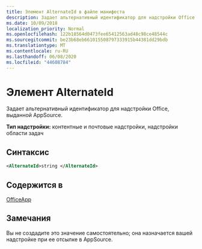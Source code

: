 ```yaml
---
title: Элемент AlternateId в файле манифеста
description: Задает альтернативный идентификатор для надстройки Office, выданной AppSource.
ms.date: 10/09/2018
localization_priority: Normal
ms.openlocfilehash: 122b18564d0473fee65412563ad48c98ce48544c
ms.sourcegitcommit: be23b68eb661015508797333915b44381dd29bdb
ms.translationtype: MT
ms.contentlocale: ru-RU
ms.lasthandoff: 06/08/2020
ms.locfileid: "44608784"
---
```

# <a name="alternateid-element"></a>Элемент AlternateId

Задает альтернативный идентификатор для надстройки Office, выданной AppSource.

**Тип надстройки:** контентные и почтовые надстройки, надстройки области задач

## <a name="syntax"></a>Синтаксис

```XML
<AlternateId>string </AlternateId>
```

## <a name="contained-in"></a>Содержится в

[OfficeApp](officeapp.md)

## <a name="remarks"></a>Замечания

Вы не создадите это значение самостоятельно; она назначается вашей надстройке при ее отсылке в AppSource.

